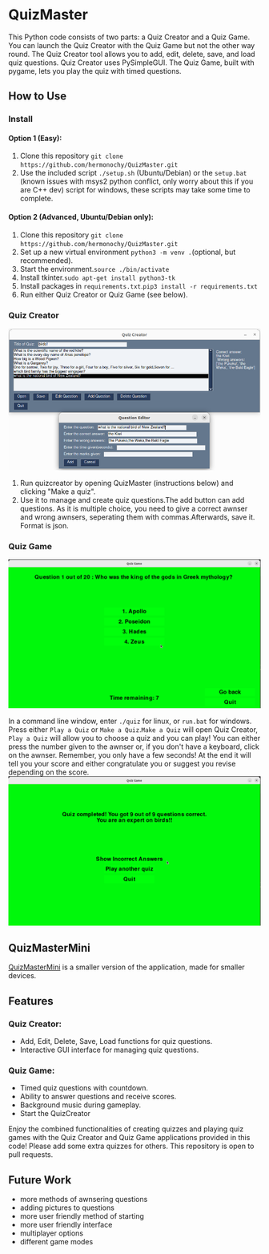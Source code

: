# QuizMaster

This Python code consists of two parts: a Quiz Creator and a Quiz Game. You can launch the Quiz Creator with the Quiz Game but not the other way round. The Quiz Creator tool allows you to add, edit, delete, save, and load quiz questions. Quiz Creator uses PySimpleGUI. The Quiz Game, built with pygame, lets you play the quiz with timed questions.

## How to Use

### Install
#### Option 1 (Easy):
1. Clone this repository `git clone https://github.com/hermonochy/QuizMaster.git`
2. Use the included script `./setup.sh` (Ubuntu/Debian) or the `setup.bat` (known issues with msys2 python conflict, only worry about this if you are C++ dev) script for windows, these scripts may take some time to complete.

#### Option 2 (Advanced, Ubuntu/Debian only):
1. Clone this repository `git clone https://github.com/hermonochy/QuizMaster.git`
2. Set up a new virtual environment `python3 -m venv .`(optional, but recommended).
3. Start the environment.`source ./bin/activate`
4. Install tkinter.`sudo apt-get install python3-tk`
5. Install packages in `requirements.txt`.`pip3 install -r requirements.txt`
6. Run either Quiz Creator or Quiz Game (see below).

### Quiz Creator

![](images/screenshotcreator1.png)

1. Run quizcreator by opening QuizMaster (instructions below) and clicking "Make a quiz".
2. Use it to manage and create quiz questions.The add button can add questions. As it is multiple choice, you need to give a correct awnser and wrong awnsers, seperating them with commas.Afterwards, save it. Format is json.

### Quiz Game

![](images/screenshotplayer1.png)

In a command line window, enter `./quiz` for linux, or `run.bat` for windows. Press either `Play a Quiz` or `Make a Quiz`.`Make a Quiz` will open Quiz Creator, `Play a Quiz` will allow you to choose a quiz and you can play! You can either press the number given to the awnser or, if you don't have a keyboard, click on the awnser. Remember, you only have a few seconds! At the end it will tell you your score and either congratulate you or suggest you revise depending on the score.
![](images/screenshotplayer2.png)

## QuizMasterMini
 [QuizMasterMini](https://github.com/hermonochy/QuizMasterMini) is a smaller version of the application, made for smaller devices.


## Features

### Quiz Creator:
- Add, Edit, Delete, Save, Load functions for quiz questions.
- Interactive GUI interface for managing quiz questions.

### Quiz Game:
- Timed quiz questions with countdown.
- Ability to answer questions and receive scores.
- Background music during gameplay.
- Start the QuizCreator

Enjoy the combined functionalities of creating quizzes and playing quiz games with the Quiz Creator and Quiz Game applications provided in this code! Please add some extra quizzes for others. This repository is open to pull requests.

## Future Work

- more methods of awnsering questions
- adding pictures to questions
- more user friendly method of starting
- more user friendly interface
- multiplayer options
- different game modes





